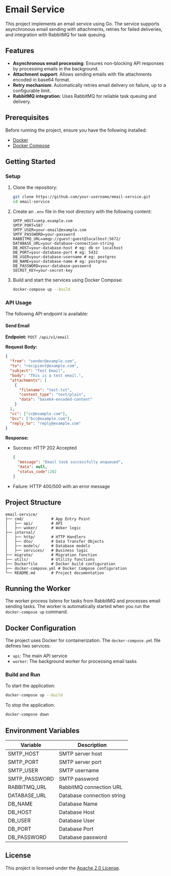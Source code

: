 # Email Service

This project implements an email service using Go. The service supports asynchronous email sending with attachments, retries for failed deliveries, and integration with RabbitMQ for task queuing.

## Features

- **Asynchronous email processing**: Ensures non-blocking API responses by processing emails in the background.
- **Attachment support**: Allows sending emails with file attachments encoded in base64 format.
- **Retry mechanism**: Automatically retries email delivery on failure, up to a configurable limit.
- **RabbitMQ integration**: Uses RabbitMQ for reliable task queuing and delivery.

## Prerequisites

Before running the project, ensure you have the following installed:

- [Docker](https://www.docker.com/)
- [Docker Compose](https://docs.docker.com/compose/)

## Getting Started

### Setup

1. Clone the repository:
   ```bash
   git clone https://github.com/your-username/email-service.git
   cd email-service
   ```

2. Create an `.env` file in the root directory with the following content:
   ```env
   SMTP_HOST=smtp.example.com
   SMTP_PORT=587
   SMTP_USER=your-email@example.com
   SMTP_PASSWORD=your-password
   RABBITMQ_URL=amqp://guest:guest@localhost:5672/
   DATABASE_URL=your-database-connection-string
   DB_HOST=your-database-host # eg: db or localhost
   DB_PORT=your-database-port # eg: 5432
   DB_USER=your-database-username # eg: postgres
   DB_NAME=your-database-name # eg: postgres
   DB_PASSWORD=your-database-password 
   SECRET_KEY=your-secret-key
   ```

3. Build and start the services using Docker Compose:
   ```bash
   docker-compose up --build
   ```

### API Usage

The following API endpoint is available:

#### Send Email

**Endpoint:** `POST /api/v1/email`

**Request Body:**
```json
{
  "from": "sender@example.com",
  "to": "recipient@example.com",
  "subject": "Test Email",
  "body": "This is a test email.",
  "attachments": [
    {
      "filename": "test.txt",
      "content_type": "text/plain",
      "data": "base64-encoded-content"
    }
  ],
  "cc": ["cc@example.com"],
  "bcc": ["bcc@example.com"],
  "reply_to": "reply@example.com"
}
```

**Response:**
- Success: HTTP 202 Accepted
  ```json
  {
    "message": "Email task successfully enqueued",
    "data": null,
    "status_code":202
  }
  ```
- Failure: HTTP 400/500 with an error message

## Project Structure

```
email-service/
├── cmd/            # App Entry Point
│   ├── api/        # API
│   ├── woker/      # Woker logic
├── internal/
│   ├── http/       # HTTP Handlers
│   ├── dto/        # Data Transfer Objects
│   ├── models/     # Database models
│   ├── services/   # Business logic
├── migrate/        # Migration function
├── utils/          # Utility functions
├── Dockerfile      # Docker build configuration
├── docker-compose.yml # Docker Compose configuration
└── README.md       # Project documentation
```

## Running the Worker

The worker process listens for tasks from RabbitMQ and processes email sending tasks. The worker is automatically started when you run the `docker-compose up` command.

## Docker Configuration

The project uses Docker for containerization. The `docker-compose.yml` file defines two services:

- `api`: The main API service
- `worker`: The background worker for processing email tasks

### Build and Run

To start the application:
```bash
docker-compose up --build
```

To stop the application:
```bash
docker-compose down
```

## Environment Variables

| Variable       | Description                            |
|----------------|----------------------------------------|
| SMTP_HOST      | SMTP server host                      |
| SMTP_PORT      | SMTP server port                      |
| SMTP_USER      | SMTP username                         |
| SMTP_PASSWORD  | SMTP password                         |
| RABBITMQ_URL   | RabbitMQ connection URL               |
| DATABASE_URL   | Database connection string            |
| DB_NAME        | Database Name                         |
| DB_HOST        | Database Host                         |
| DB_USER        | Database User                         |
| DB_PORT        | Database Port                         |
| DB_PASSWORD    | Database password                     |

## License

This project is licensed under the [Apache 2.0 License](./LICENSE).


